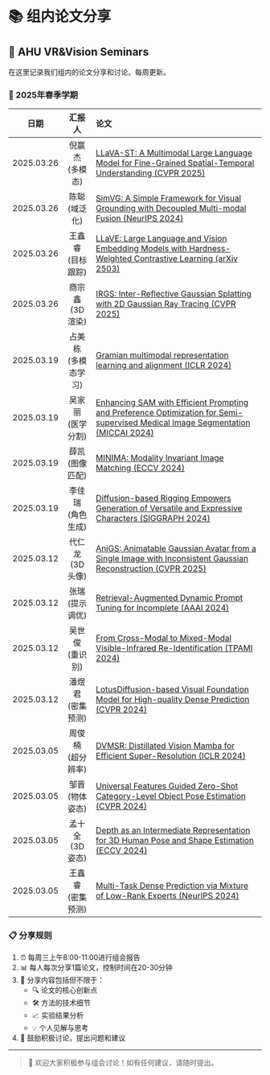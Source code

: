 # 📚 组内论文分享

## 📖 AHU VR&Vision Seminars

在这里记录我们组内的论文分享和讨论。每周更新。

### 🌟 2025年春季学期

| 日期 | 汇报人 | 论文 |
| :---: |:--------------:| :--- |
| 2025.03.26 | 倪赢杰<br>(多模态) | [LLaVA-ST: A Multimodal Large Language Model for Fine-Grained Spatial-Temporal Understanding (CVPR 2025)](待添加) |
| 2025.03.26 | 陈聪<br>(域泛化) | [SimVG: A Simple Framework for Visual Grounding with Decoupled Multi-modal Fusion (NeurIPS 2024)](待添加) |
| 2025.03.26 | 王鑫睿<br>(目标跟踪) | [LLaVE: Large Language and Vision Embedding Models with Hardness-Weighted Contrastive Learning (arXiv 2503)](待添加) |
| 2025.03.26 | 商宗鑫<br>(3D渲染) | [IRGS: Inter-Reflective Gaussian Splatting with 2D Gaussian Ray Tracing (CVPR 2025)](待添加) |
| 2025.03.19 | 占美栋<br>(多模态学习) | [Gramian multimodal representation learning and alignment (ICLR 2024)](待添加) |
| 2025.03.19 | 吴家丽<br>(医学分割) | [Enhancing SAM with Efficient Prompting and Preference Optimization for Semi-supervised Medical Image Segmentation (MICCAI 2024)](待添加) |
| 2025.03.19 | 薛凯<br>(图像匹配) | [MINIMA: Modality Invariant Image Matching (ECCV 2024)](待添加) |
| 2025.03.19 | 李佳瑞<br>(角色生成) | [Diffusion-based Rigging Empowers Generation of Versatile and Expressive Characters (SIGGRAPH 2024)](待添加) |
| 2025.03.12 | 代仁龙<br>(3D头像) | [AniGS: Animatable Gaussian Avatar from a Single Image with Inconsistent Gaussian Reconstruction (CVPR 2025)](待添加) |
| 2025.03.12 | 张瑞<br>(提示调优) | [Retrieval-Augmented Dynamic Prompt Tuning for Incomplete (AAAI 2024)](待添加) |
| 2025.03.12 | 吴世俊<br>(重识别) | [From Cross-Modal to Mixed-Modal Visible-Infrared Re-Identification (TPAMI 2024)](待添加) |
| 2025.03.12 | 潘煜君<br>(密集预测) | [LotusDiffusion-based Visual Foundation Model for High-quality Dense Prediction (CVPR 2024)](待添加) |
| 2025.03.05 | 周俊楠<br>(超分辨率) | [DVMSR: Distillated Vision Mamba for Efficient Super-Resolution (ICLR 2024)](待添加) |
| 2025.03.05 | 邹晋<br>(物体姿态) | [Universal Features Guided Zero-Shot Category-Level Object Pose Estimation (CVPR 2024)](待添加) |
| 2025.03.05 | 孟十全<br>(3D姿态) | [Depth as an Intermediate Representation for 3D Human Pose and Shape Estimation (ECCV 2024)](待添加) |
| 2025.03.05 | 王鑫睿<br>(密集预测) | [Multi-Task Dense Prediction via Mixture of Low-Rank Experts (NeurIPS 2024)](待添加) |

### 📋 分享规则
1. ⏰ 每周三上午8:00-11:00进行组会报告
2. 📊 每人每次分享1篇论文，控制时间在20-30分钟
3. 📝 分享内容包括但不限于：
   - 🔍 论文的核心创新点
   - 🛠️ 方法的技术细节
   - 📈 实验结果分析
   - 💡 个人见解与思考
4. 🤝 鼓励积极讨论，提出问题和建议
---

> 💫 欢迎大家积极参与组会讨论！如有任何建议，请随时提出。